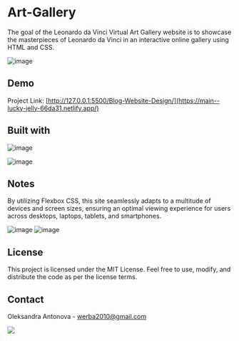 # Art-Gallery

The goal of the Leonardo da Vinci Virtual Art Gallery website is to showcase the masterpieces of Leonardo da Vinci in an interactive online gallery using HTML and CSS.

![image](https://github.com/risyaalex/Art-Gallery/assets/140414559/6fe4dffd-23f0-44bb-bf9b-a8f4fda2af0d)

## Demo

Project Link: [http://127.0.0.1:5500/Blog-Website-Design/](https://main--lucky-jelly-66da31.netlify.app/)

## Built with

![image](https://github.com/risyaalex/Yellowknife-Travel-Guide/assets/140414559/1e013a71-8798-4044-89c5-037d268e9e17)

![image](https://github.com/risyaalex/Yellowknife-Travel-Guide/assets/140414559/f3902502-3125-48e6-87c1-16dc4be6bccc)

## Notes
By utilizing Flexbox CSS, this site seamlessly adapts to a multitude of devices and screen sizes, ensuring an optimal viewing experience for users across desktops, laptops, tablets, and smartphones.

![image](https://github.com/risyaalex/Art-Gallery/assets/140414559/93bdbbe2-fc64-4f52-aaf2-c371d9597768) 
![image](https://github.com/risyaalex/Art-Gallery/assets/140414559/ac5195e9-1186-4854-a64f-f1799c477b26)

## License
This project is licensed under the MIT License. Feel free to use, modify, and distribute the code as per the license terms.

## Contact
Oleksandra Antonova - werba2010@gmail.com

![](https://github-profile-summary-cards.vercel.app/api/cards/profile-details?username=risyaalex&theme=solarized_dark)
